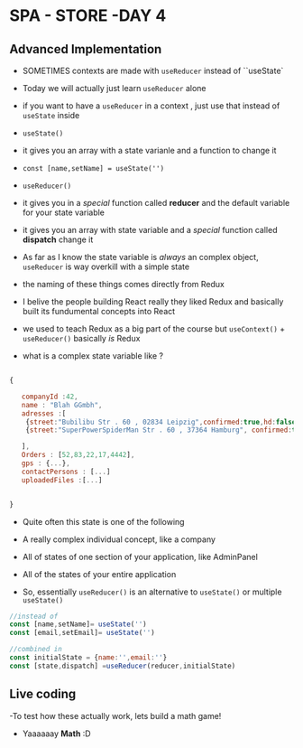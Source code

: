 

# SPA - STORE -DAY 4


## Advanced Implementation


- SOMETIMES contexts are made with `useReducer` instead of ``useState`

- Today we will actually just learn `useReducer` alone

- if you want to have a `useReducer` in a context , just use that instead of `useState` inside 

- `useState()`

- it gives you an array with a state varianle and a function to change it
- `const [name,setName] = useState('')`

- ` useReducer() `

- it gives you in a  *special* function called **reducer** and the default variable for your state variable

- it gives you an array with  state variable  and a  *special* function called **dispatch** change it



- As far as I know the state variable is _always_ an complex object, `useReducer` is way overkill with a simple state

- the naming of these things comes directly from Redux


- I belive the people building React really they liked Redux and basically built its fundumental concepts into React 


- we used to teach Redux as a big part of the course but `useContext()` + `useReducer()` basically *is* Redux


- what is a complex state variable like ?

```js

{

   companyId :42,
   name : "Blah GGmbh",
   adresses :[
    {street:"Bubilibu Str . 60 , 02834 Leipzig",confirmed:true,hd:false},
    {street:"SuperPowerSpiderMan Str . 60 , 37364 Hamburg", confirmed:true,hq:true}

   ],
   Orders : [52,83,22,17,4442],
   gps : {...},
   contactPersons : [...]
   uploadedFiles :[...]


}


```

- Quite often this state is one of the following
- A really complex individual concept, like a company
- All of states of one section of your application, like AdminPanel
- All of the states of your entire application 


- So, essentially `useReducer()` is an alternative to `useState()` or multiple `useState()`


```js
//instead of 
const [name,setName]= useState('')
const [email,setEmail]= useState('')

//combined in 
const initialState = {name:'',email:''}
const [state,dispatch] =useReducer(reducer,initialState)


```

## Live coding

-To test how these actually work, lets build a math game!

  - Yaaaaaay **Math** :D